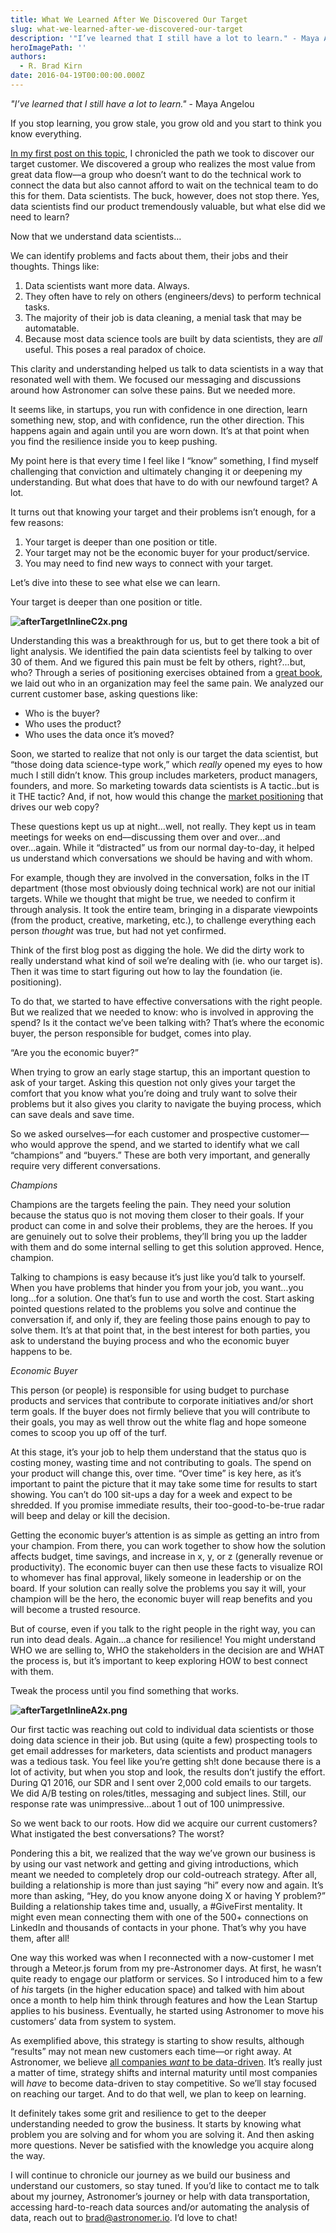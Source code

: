 ```yaml
---
title: What We Learned After We Discovered Our Target
slug: what-we-learned-after-we-discovered-our-target
description: '"I’ve learned that I still have a lot to learn." - Maya Angelou'
heroImagePath: ''
authors:
  - R. Brad Kirn
date: 2016-04-19T00:00:00.000Z
---
```


_"I’ve learned that I still have a lot to learn."&nbsp;_- Maya Angelou

If you stop learning, you grow stale, you grow old and you start to think you know everything.

[In my first post on this topic](https://www.astronomer.io/blog/how-astronomer-found-its-target-customer), I chronicled the path we took to discover our target customer. We discovered a group who realizes the most value from great data flow––a group who doesn’t want to do the technical work to connect the data but also cannot afford to wait on the technical team to do this for them. Data scientists. The buck, however, does not stop there. Yes, data scientists find our product tremendously valuable, but what else did we need to learn?

Now that we understand data scientists…

We can identify problems and facts about them, their jobs and their thoughts. Things like:

1. Data scientists want more data. Always.
2. They often have to rely on others (engineers/devs) to perform technical tasks. 
3. The majority of their job is data cleaning, a menial task that may be automatable.
4. Because most data science tools are built by data scientists, they are _all_ useful. This poses a real paradox of choice.

This clarity and understanding helped us talk to data scientists in a way that resonated well with them. We focused our messaging and discussions around how Astronomer can solve these pains. But we needed more.

It seems like, in startups, you run with confidence in one direction, learn something new, stop, and with confidence, run the other direction. This happens again and again until you are worn down. It’s at that point when you find the resilience inside you to keep pushing.

My point here is that every time I feel like I “know” something, I find myself challenging that conviction and ultimately changing it or deepening my understanding. But what does that have to do with our newfound target? A lot.

It turns out that knowing your target and their problems isn’t enough, for a few reasons:

1. Your target is deeper than one position or title.
2. Your target may not be the economic buyer for your product/service.
3. You may need to find new ways to connect with your target.

Let’s dive into these to see what else we can learn.

Your target is deeper than one position or title.

**![afterTargetInlineC2x.png](../assets/afterTargetInlineC2x.png "afterTargetInlineC2x.png")**

Understanding this was a breakthrough for us, but to get there took a bit of light analysis. We identified the pain data scientists feel by talking to over 30 of them. And we figured this pain must be felt by others, right?...but, who? Through a series of positioning exercises obtained from a [great book](https://startups.salesforce.com/article/The-SaaS-Startup-Founder-s-Guide), we laid out who in an organization may feel the same pain. We analyzed our current customer base, asking questions like:

- Who is the buyer?
- Who uses the product?
- Who uses the data once it’s moved?

Soon, we started to realize that not only is our target the data scientist, but “those doing data science-type work,” which _really_ opened my eyes to how much I still didn’t know. This group includes marketers, product managers, founders, and more. So marketing towards data scientists is A tactic..but is it THE tactic? And, if not, how would this change the [market positioning](https://en.wikipedia.org/wiki/Positioning_(marketing)) that drives our web copy?

These questions kept us up at night…well, not really. They kept us in team meetings for weeks on end––discussing them over and over...and over...again. While it “distracted” us from our normal day-to-day, it helped us understand which conversations we should be having and with whom.

For example, though they are involved in the conversation, folks in the IT department (those most obviously doing technical work) are not our initial targets. While we thought that might be true, we needed to confirm it through analysis. It took the entire team, bringing in a disparate viewpoints (from the product, creative, marketing, etc.), to challenge everything each person&nbsp;_thought_ was true, but had not yet confirmed.

Think of the first blog post as digging the hole. We did the dirty work to really understand what kind of soil we’re dealing with (ie. who our target is). Then it was time to start figuring out how to lay the foundation (ie. positioning).

To do that, we started to have effective conversations with the right people. But we realized that we needed to know: who is involved in approving the spend? Is it the contact we’ve been talking with? That’s where the economic buyer, the person responsible for budget, comes into play.

“Are you the economic buyer?”

When trying to grow an early stage startup, this an important question to ask of your target. Asking this question not only gives your target the comfort that you know what you’re doing and truly want to solve their problems but it also gives you clarity to navigate the buying process, which can save deals and save time.

So we asked ourselves––for each customer and prospective customer––who would approve the spend, and we started to identify what we call “champions” and “buyers.” These are both very important, and generally require very different conversations.

*Champions*

Champions are the targets feeling the pain. They need your solution because the status quo is not moving them closer to their goals. If your product can come in and solve their problems, they are the heroes. If you are genuinely out to solve their problems, they’ll bring you up the ladder with them and do some internal selling to get this solution approved. Hence, champion.

Talking to champions is easy because it’s just like you’d talk to yourself. When you have problems that hinder you from your job, you want...you long...for a solution. One that’s fun to use and worth the cost. Start asking pointed questions related to the problems you solve and continue the conversation if, and only if, they are feeling those pains enough to pay to solve them. It’s at that point that, in the best interest for both parties, you ask to understand the buying process and who the economic buyer happens to be.

*Economic Buyer*

This person (or people) is responsible for using budget to purchase products and services that contribute to corporate initiatives and/or short term goals. If the buyer does not firmly believe that you will contribute to their goals, you may as well throw out the white flag and hope someone comes to scoop you up off of the turf.

At this stage, it’s your job to help them understand that the status quo is costing money, wasting time and not contributing to goals. The spend on your product will change this, over time. “Over time” is key here, as it’s important to paint the picture that it may take some time for results to start showing. You can’t do 100 sit-ups a day for a week and expect to be shredded. If you promise immediate results, their too-good-to-be-true radar will beep and delay or kill the decision.

Getting the economic buyer’s attention is as simple as getting an intro from your champion. From there, you can work together to show how the solution affects budget, time savings, and increase in x, y, or z (generally revenue or productivity). The economic buyer can then use these facts to visualize ROI to whomever has final approval, likely someone in leadership or on the board. If your solution can really solve the problems you say it will, your champion will be the hero, the economic buyer will reap benefits and you will become a trusted resource.

But of course, even if you talk to the right people in the right way, you can run into dead deals. Again…a chance for resilience! You might understand WHO we are selling to, WHO the stakeholders in the decision are and WHAT the process is, but it’s important to keep exploring HOW to best connect with them.

Tweak the process until you find something that works.

**![afterTargetInlineA2x.png](../assets/afterTargetInlineA2x.png "afterTargetInlineA2x.png")**

Our first tactic was reaching out cold to individual data scientists or those doing data science in their job. But using (quite a few) prospecting tools to get email addresses for marketers, data scientists and product managers was a tedious task. You feel like you’re getting sh!t done because there is a lot of activity, but when you stop and look, the results don’t justify the effort. During Q1 2016, our SDR and I sent over 2,000 cold emails to our targets. We did A/B testing on roles/titles, messaging and subject lines. Still, our response rate was unimpressive...about 1 out of 100 unimpressive.

So we went back to our roots. How did we acquire our current customers? What instigated the best conversations? The worst?

Pondering this a bit, we realized that the way we’ve grown our business is by using our vast network and getting and giving introductions, which meant we needed to completely drop our cold-outreach strategy. After all, building a relationship is more than just saying “hi” every now and again. It’s more than asking, “Hey, do you know anyone doing X or having Y problem?” Building a relationship takes time and, usually, a #GiveFirst mentality. It might even mean connecting them with one of the 500+ connections on LinkedIn and thousands of contacts in your phone. That’s why you have them, after all!

One way this worked was when I reconnected with a now-customer I met through a Meteor.js forum from my pre-Astronomer days. At first, he wasn’t quite ready to engage our platform or services. So I introduced him to a few of _his_ targets (in the higher education space) and talked with him about once a month to help him think through features and how the Lean Startup applies to his business. Eventually, he started using Astronomer to move his customers’ data from system to system.

As exemplified above, this strategy is starting to show results, although “results” may not mean new customers each time––or right away. At Astronomer, we believe [all companies _want_ to be data-driven](https://medium.com/the-magic-metric/you-say-you-re-data-driven-we-call-bullshit-cdf91675c0f4#.zgtugi348). It’s really just a matter of time, strategy shifts and internal maturity until most companies will _have_ to become data-driven to stay competitive. So we’ll stay focused on reaching our target. And to do that well, we plan to keep on learning.

It definitely takes some grit and resilience to get to the deeper understanding needed to grow the business. It starts by knowing what problem you are solving and for whom you are solving it. And then asking more questions. Never be satisfied with the knowledge you acquire along the way.

I will continue to chronicle our journey as we build our business and understand our customers, so stay tuned. If you’d like to contact me to talk about my journey, Astronomer’s journey or help with data transportation, accessing hard-to-reach data sources and/or automating the analysis of data, reach out to [brad@astronomer.io](mailto:brad@astronomer.io). I’d love to chat!

